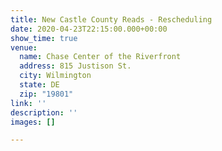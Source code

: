 ```yaml
---
title: New Castle County Reads - Rescheduling
date: 2020-04-23T22:15:00.000+00:00
show_time: true
venue:
  name: Chase Center of the Riverfront
  address: 815 Justison St.
  city: Wilmington
  state: DE
  zip: "19801"
link: ''
description: ''
images: []

---
```

